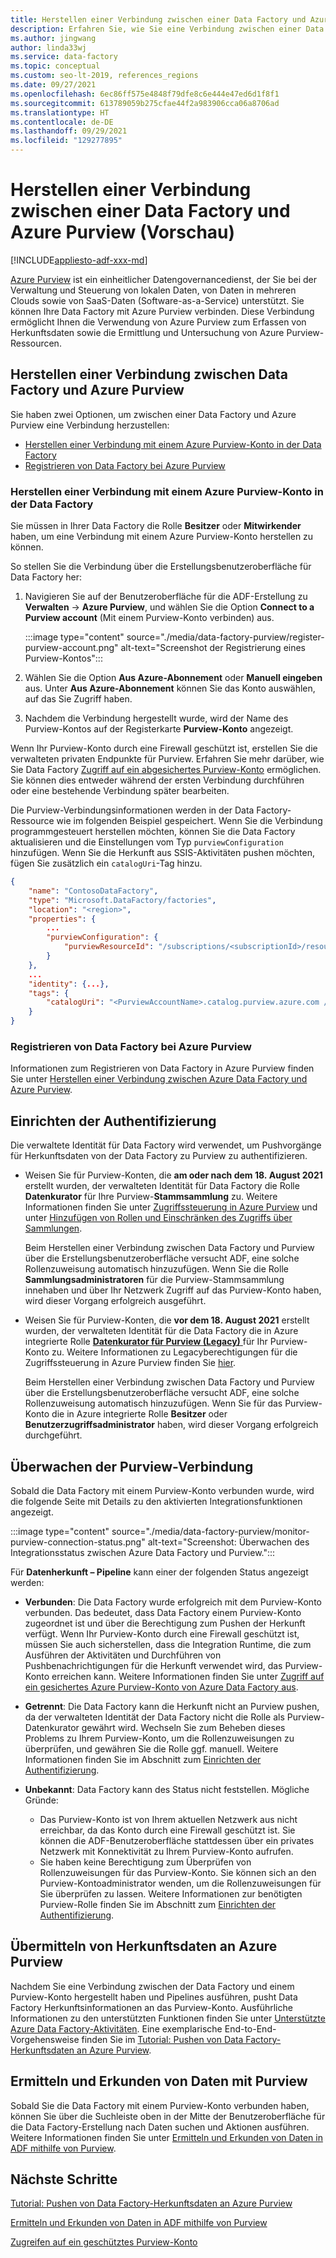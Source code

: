 ```yaml
---
title: Herstellen einer Verbindung zwischen einer Data Factory und Azure Purview
description: Erfahren Sie, wie Sie eine Verbindung zwischen einer Data Factory und Azure Purview herstellen.
ms.author: jingwang
author: linda33wj
ms.service: data-factory
ms.topic: conceptual
ms.custom: seo-lt-2019, references_regions
ms.date: 09/27/2021
ms.openlocfilehash: 6ec86ff575e4848f79dfe8c6e444e47ed6d1f8f1
ms.sourcegitcommit: 613789059b275cfae44f2a983906cca06a8706ad
ms.translationtype: HT
ms.contentlocale: de-DE
ms.lasthandoff: 09/29/2021
ms.locfileid: "129277895"
---
```

# <a name="connect-data-factory-to-azure-purview-preview"></a>Herstellen einer Verbindung zwischen einer Data Factory und Azure Purview (Vorschau)

[!INCLUDE[appliesto-adf-xxx-md](includes/appliesto-adf-xxx-md.md)]

[Azure Purview](../purview/overview.md) ist ein einheitlicher Datengovernancedienst, der Sie bei der Verwaltung und Steuerung von lokalen Daten, von Daten in mehreren Clouds sowie von SaaS-Daten (Software-as-a-Service) unterstützt. Sie können Ihre Data Factory mit Azure Purview verbinden. Diese Verbindung ermöglicht Ihnen die Verwendung von Azure Purview zum Erfassen von Herkunftsdaten sowie die Ermittlung und Untersuchung von Azure Purview-Ressourcen.

## <a name="connect-data-factory-to-azure-purview"></a>Herstellen einer Verbindung zwischen Data Factory und Azure Purview

Sie haben zwei Optionen, um zwischen einer Data Factory und Azure Purview eine Verbindung herzustellen:

- [Herstellen einer Verbindung mit einem Azure Purview-Konto in der Data Factory](#connect-to-azure-purview-account-in-data-factory)
- [Registrieren von Data Factory bei Azure Purview](#register-data-factory-in-azure-purview)

### <a name="connect-to-azure-purview-account-in-data-factory"></a>Herstellen einer Verbindung mit einem Azure Purview-Konto in der Data Factory

Sie müssen in Ihrer Data Factory die Rolle **Besitzer** oder **Mitwirkender** haben, um eine Verbindung mit einem Azure Purview-Konto herstellen zu können.

So stellen Sie die Verbindung über die Erstellungsbenutzeroberfläche für Data Factory her:

1. Navigieren Sie auf der Benutzeroberfläche für die ADF-Erstellung zu **Verwalten** -> **Azure Purview**, und wählen Sie die Option **Connect to a Purview account** (Mit einem Purview-Konto verbinden) aus. 

    :::image type="content" source="./media/data-factory-purview/register-purview-account.png" alt-text="Screenshot der Registrierung eines Purview-Kontos":::

2. Wählen Sie die Option **Aus Azure-Abonnement** oder **Manuell eingeben** aus. Unter **Aus Azure-Abonnement** können Sie das Konto auswählen, auf das Sie Zugriff haben.

3. Nachdem die Verbindung hergestellt wurde, wird der Name des Purview-Kontos auf der Registerkarte **Purview-Konto** angezeigt.

Wenn Ihr Purview-Konto durch eine Firewall geschützt ist, erstellen Sie die verwalteten privaten Endpunkte für Purview. Erfahren Sie mehr darüber, wie Sie Data Factory [Zugriff auf ein abgesichertes Purview-Konto](how-to-access-secured-purview-account.md) ermöglichen. Sie können dies entweder während der ersten Verbindung durchführen oder eine bestehende Verbindung später bearbeiten.

Die Purview-Verbindungsinformationen werden in der Data Factory-Ressource wie im folgenden Beispiel gespeichert. Wenn Sie die Verbindung programmgesteuert herstellen möchten, können Sie die Data Factory aktualisieren und die Einstellungen vom Typ `purviewConfiguration` hinzufügen. Wenn Sie die Herkunft aus SSIS-Aktivitäten pushen möchten, fügen Sie zusätzlich ein `catalogUri`-Tag hinzu.

```json
{
    "name": "ContosoDataFactory",
    "type": "Microsoft.DataFactory/factories",
    "location": "<region>",
    "properties": {
        ...
        "purviewConfiguration": {
            "purviewResourceId": "/subscriptions/<subscriptionId>/resourceGroups/<resourceGroupname>/providers/Microsoft.Purview/accounts/<PurviewAccountName>"
        }
    },
    ...
    "identity": {...},
    "tags": {
        "catalogUri": "<PurviewAccountName>.catalog.purview.azure.com //Note: used for SSIS lineage only"
    }
}
```

### <a name="register-data-factory-in-azure-purview"></a>Registrieren von Data Factory bei Azure Purview

Informationen zum Registrieren von Data Factory in Azure Purview finden Sie unter [Herstellen einer Verbindung zwischen Azure Data Factory und Azure Purview](../purview/how-to-link-azure-data-factory.md).

## <a name="set-up-authentication"></a>Einrichten der Authentifizierung

Die verwaltete Identität für Data Factory wird verwendet, um Pushvorgänge für Herkunftsdaten von der Data Factory zu Purview zu authentifizieren. 

- Weisen Sie für Purview-Konten, die **am oder nach dem 18. August 2021** erstellt wurden, der verwalteten Identität für Data Factory die Rolle **Datenkurator** für Ihre Purview-**Stammsammlung** zu. Weitere Informationen finden Sie unter [Zugriffssteuerung in Azure Purview](../purview/catalog-permissions.md) und unter [Hinzufügen von Rollen und Einschränken des Zugriffs über Sammlungen](../purview/how-to-create-and-manage-collections.md#add-roles-and-restrict-access-through-collections).

    Beim Herstellen einer Verbindung zwischen Data Factory und Purview über die Erstellungsbenutzeroberfläche versucht ADF, eine solche Rollenzuweisung automatisch hinzuzufügen. Wenn Sie die Rolle **Sammlungsadministratoren** für die Purview-Stammsammlung innehaben und über Ihr Netzwerk Zugriff auf das Purview-Konto haben, wird dieser Vorgang erfolgreich ausgeführt.

- Weisen Sie für Purview-Konten, die **vor dem 18. August 2021** erstellt wurden, der verwalteten Identität für die Data Factory die in Azure integrierte Rolle [**Datenkurator für Purview (Legacy)** ](../role-based-access-control/built-in-roles.md#purview-data-curator-legacy) für Ihr Purview-Konto zu. Weitere Informationen zu Legacyberechtigungen für die Zugriffssteuerung in Azure Purview finden Sie [hier](../purview/catalog-permissions.md#legacy-permission-guide).

    Beim Herstellen einer Verbindung zwischen Data Factory und Purview über die Erstellungsbenutzeroberfläche versucht ADF, eine solche Rollenzuweisung automatisch hinzuzufügen. Wenn Sie für das Purview-Konto die in Azure integrierte Rolle **Besitzer** oder **Benutzerzugriffsadministrator** haben, wird dieser Vorgang erfolgreich durchgeführt.

## <a name="monitor-purview-connection"></a>Überwachen der Purview-Verbindung

Sobald die Data Factory mit einem Purview-Konto verbunden wurde, wird die folgende Seite mit Details zu den aktivierten Integrationsfunktionen angezeigt.

:::image type="content" source="./media/data-factory-purview/monitor-purview-connection-status.png" alt-text="Screenshot: Überwachen des Integrationsstatus zwischen Azure Data Factory und Purview.":::

Für **Datenherkunft – Pipeline** kann einer der folgenden Status angezeigt werden:

- **Verbunden**: Die Data Factory wurde erfolgreich mit dem Purview-Konto verbunden. Das bedeutet, dass Data Factory einem Purview-Konto zugeordnet ist und über die Berechtigung zum Pushen der Herkunft verfügt. Wenn Ihr Purview-Konto durch eine Firewall geschützt ist, müssen Sie auch sicherstellen, dass die Integration Runtime, die zum Ausführen der Aktivitäten und Durchführen von Pushbenachrichtigungen für die Herkunft verwendet wird, das Purview-Konto erreichen kann. Weitere Informationen finden Sie unter [Zugriff auf ein gesichertes Azure Purview-Konto von Azure Data Factory aus](how-to-access-secured-purview-account.md).
- **Getrennt**: Die Data Factory kann die Herkunft nicht an Purview pushen, da der verwalteten Identität der Data Factory nicht die Rolle als Purview-Datenkurator gewährt wird. Wechseln Sie zum Beheben dieses Problems zu Ihrem Purview-Konto, um die Rollenzuweisungen zu überprüfen, und gewähren Sie die Rolle ggf. manuell. Weitere Informationen finden Sie im Abschnitt zum [Einrichten der Authentifizierung](#set-up-authentication).
- **Unbekannt**: Data Factory kann des Status nicht feststellen. Mögliche Gründe:

    - Das Purview-Konto ist von Ihrem aktuellen Netzwerk aus nicht erreichbar, da das Konto durch eine Firewall geschützt ist. Sie können die ADF-Benutzeroberfläche stattdessen über ein privates Netzwerk mit Konnektivität zu Ihrem Purview-Konto aufrufen.
    - Sie haben keine Berechtigung zum Überprüfen von Rollenzuweisungen für das Purview-Konto. Sie können sich an den Purview-Kontoadministrator wenden, um die Rollenzuweisungen für Sie überprüfen zu lassen. Weitere Informationen zur benötigten Purview-Rolle finden Sie im Abschnitt zum [Einrichten der Authentifizierung](#set-up-authentication).

## <a name="report-lineage-data-to-azure-purview"></a>Übermitteln von Herkunftsdaten an Azure Purview

Nachdem Sie eine Verbindung zwischen der Data Factory und einem Purview-Konto hergestellt haben und Pipelines ausführen, pusht Data Factory Herkunftsinformationen an das Purview-Konto. Ausführliche Informationen zu den unterstützten Funktionen finden Sie unter [Unterstützte Azure Data Factory-Aktivitäten](../purview/how-to-link-azure-data-factory.md#supported-azure-data-factory-activities). Eine exemplarische End-to-End-Vorgehensweise finden Sie im [Tutorial: Pushen von Data Factory-Herkunftsdaten an Azure Purview](tutorial-push-lineage-to-purview.md).

## <a name="discover-and-explore-data-using-purview"></a>Ermitteln und Erkunden von Daten mit Purview

Sobald Sie die Data Factory mit einem Purview-Konto verbunden haben, können Sie über die Suchleiste oben in der Mitte der Benutzeroberfläche für die Data Factory-Erstellung nach Daten suchen und Aktionen ausführen. Weitere Informationen finden Sie unter [Ermitteln und Erkunden von Daten in ADF mithilfe von Purview](how-to-discover-explore-purview-data.md).

## <a name="next-steps"></a>Nächste Schritte

[Tutorial: Pushen von Data Factory-Herkunftsdaten an Azure Purview](tutorial-push-lineage-to-purview.md)

[Ermitteln und Erkunden von Daten in ADF mithilfe von Purview](how-to-discover-explore-purview-data.md)

[Zugreifen auf ein geschütztes Purview-Konto](how-to-access-secured-purview-account.md)

